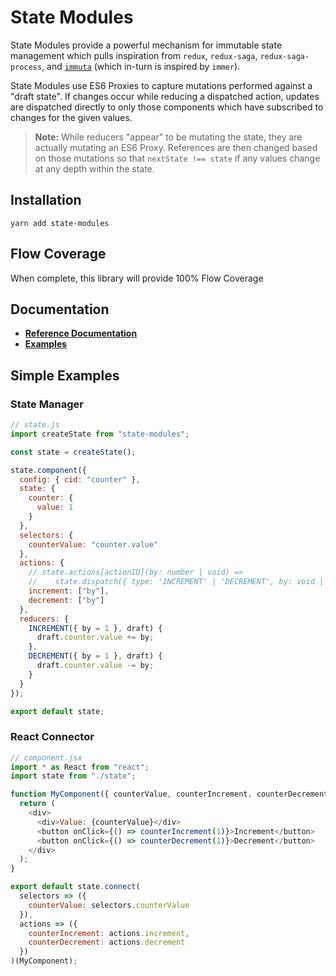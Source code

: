 # State Modules

State Modules provide a powerful mechanism for immutable state management which pulls inspiration from `redux`, `redux-saga`, `redux-saga-process`, and [`immuta`](https://www.github.com/odo-network/immuta) (which in-turn is inspired by `immer`).

State Modules use ES6 Proxies to capture mutations performed against a "draft state". If changes occur while reducing a dispatched action, updates are dispatched directly to only those components which have subscribed to changes for the given values.

> **Note:** While reducers "appear" to be mutating the state, they are actually mutating an ES6 Proxy. References are then changed based on those mutations so that `nextState !== state` if any values change at any depth within the state.

## Installation

```
yarn add state-modules
```

## Flow Coverage

When complete, this library will provide 100% Flow Coverage

## Documentation

- [**Reference Documentation**](./docs/reference.md)
- [**Examples**](./docs/examples.md)

## Simple Examples

### State Manager

```javascript
// state.js
import createState from "state-modules";

const state = createState();

state.component({
  config: { cid: "counter" },
  state: {
    counter: {
      value: 1
    }
  },
  selectors: {
    counterValue: "counter.value"
  },
  actions: {
    // state.actions[actionID](by: number | void) =>
    //    state.dispatch({ type: 'INCREMENT' | 'DECREMENT', by: void | number })
    increment: ["by"],
    decrement: ["by"]
  },
  reducers: {
    INCREMENT({ by = 1 }, draft) {
      draft.counter.value += by;
    },
    DECREMENT({ by = 1 }, draft) {
      draft.counter.value -= by;
    }
  }
});

export default state;
```

### React Connector

```javascript
// component.jsx
import * as React from "react";
import state from "./state";

function MyComponent({ counterValue, counterIncrement, counterDecrement }) {
  return (
    <div>
      <div>Value: {counterValue}</div>
      <button onClick={() => counterIncrement(1)}>Increment</button>
      <button onClick={() => counterDecrement(1)}>Decrement</button>
    </div>
  );
}

export default state.connect(
  selectors => ({
    counterValue: selectors.counterValue
  }),
  actions => ({
    counterIncrement: actions.increment,
    counterDecrement: actions.decrement
  })
)(MyComponent);
```
